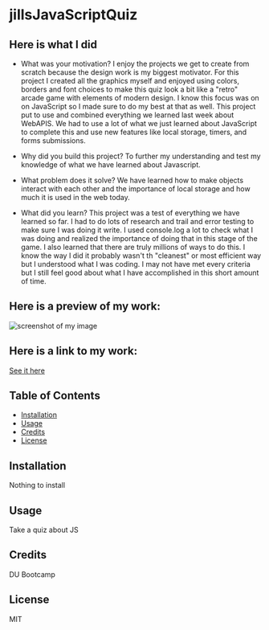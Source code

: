 # jillsJavaScriptQuiz
## Here is what I did 

- What was your motivation? 
I enjoy the projects we get to create from scratch because the design work is my biggest motivator. For this project I created all the graphics myself and enjoyed using colors, borders and font choices to make this quiz look a bit like a "retro" arcade game with elements of modern design. I know this focus was on on JavaScript so I made sure to do my best at that as well. This project put to use and combined everything we learned last week about WebAPIS. We had to use a lot of what we just learned about JavaScript to complete this and use new features like local storage, timers, and forms submissions. 

- Why did you build this project? 
To further my understanding and test my knowledge of what we have learned about Javascript. 


- What problem does it solve?
We have learned how to make objects interact with each other and the importance of local storage and how much it is used in the web today.  

- What did you learn? 
This project was a test of everything we have learned so far. I had to do lots of research and trail and error testing to make sure I was doing it write. I used console.log a lot to check what I was doing and realized the importance of doing that in this stage of the game. I also learned that there are truly millions of ways to do this. I know the way I did it probably wasn't th "cleanest" or most efficient way but I understood what I was coding. I may not have met every criteria but I still feel good about what I have accomplished in this short amount of time. 


## Here is a preview of my work:
![screenshot of my image](./assets/images/ScreenShotweek2.png)

## Here is a link to my work:
[See it here](https://jilliankayworks.github.io/my-portfolio/)


## Table of Contents 
- [Installation](#installation)
- [Usage](#usage)
- [Credits](#credits)
- [License](#license)
## Installation
Nothing to install
## Usage
Take a quiz about JS
## Credits
DU Bootcamp 
## License
MIT 










